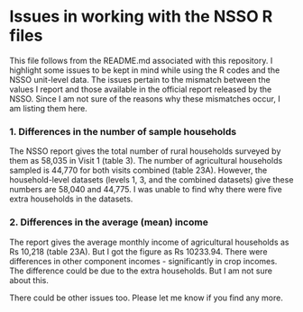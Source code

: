 # Issues in working with the NSSO R files

This file follows from the README.md associated with this repository. 
I highlight some issues to be kept in mind while using the R codes and the NSSO unit-level data.
The issues pertain to the mismatch between the values I report and those available in the official report released by the NSSO. 
Since I am not sure of the reasons why these mismatches occur, I am listing them here. 

### 1. Differences in the number of sample households
The NSSO report gives the total number of rural households surveyed by them as 58,035 in Visit 1 (table 3). 
The number of agricultural households sampled is 44,770 for both visits combined (table 23A). 
However, the household-level datasets (levels 1, 3, and the combined datasets) give these numbers are 58,040 and 44,775. 
I was unable to find why there were five extra households in the datasets. 

### 2. Differences in the average (mean) income
The report gives the average monthly income of agricultural households as Rs 10,218 (table 23A).
But I got the figure as Rs 10233.94. There were differences in other component incomes - significantly in crop incomes. 
The difference could be due to the extra households. But I am not sure about this. 

There could be other issues too. Please let me know if you find any more. 
